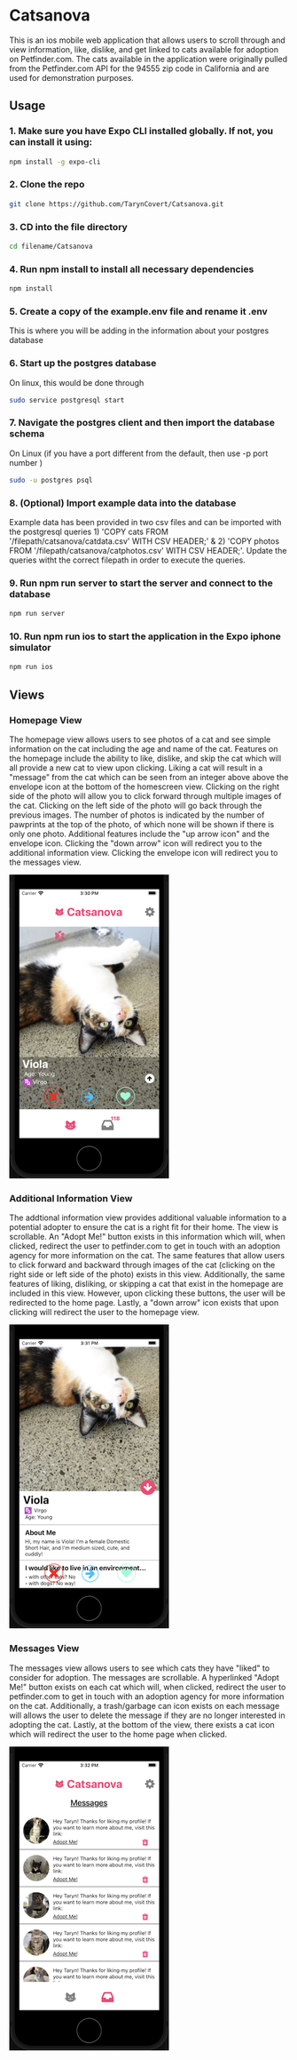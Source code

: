 # Catsanova

This is an ios mobile web application that allows users to scroll through and view information, like, dislike, and get linked to cats available for adoption on Petfinder.com.
The cats available in the application were originally pulled from the Petfinder.com API for the 94555 zip code in California and are used for demonstration purposes.

## Usage
### 1. Make sure you have Expo CLI installed globally. If not, you can install it using:
```bash
npm install -g expo-cli
```
### 2. Clone the repo
```bash
git clone https://github.com/TarynCovert/Catsanova.git
```
### 3. CD into the file directory
```bash
cd filename/Catsanova
```
### 4. Run npm install to install all necessary dependencies
```bash
npm install
```
### 5. Create a copy of the example.env file and rename it .env
This is where you will be adding in the information about your postgres database

### 6. Start up the postgres database
On linux, this would be done through
```bash
sudo service postgresql start
```
### 7. Navigate the postgres client and then import the database schema
On Linux (if you have a port different from the default, then use -p port number )
```bash
sudo -u postgres psql
```
### 8. (Optional) Import example data into the database
Example data has been provided in two csv files and can be imported with the postgresql queries 1) 'COPY cats FROM '/filepath/catsanova/catdata.csv' WITH CSV HEADER;' & 2) 'COPY photos FROM '/filepath/catsanova/catphotos.csv' WITH CSV HEADER;'. Update the queries witht the correct filepath in order to execute the queries.

### 9. Run npm run server to start the server and connect to the database
```bash
npm run server
```
### 10. Run npm run ios to start the application in the Expo iphone simulator
```bash
npm run ios
```
## Views
### Homepage View
The homepage view allows users to see photos of a cat and see simple information on the cat including the age and name of the cat. Features on the homepage include the ability to like, dislike, and skip the cat which will all provide a new cat to view upon clicking. Liking a cat will result in a "message" from the cat which can be seen from an integer above above the envelope icon at the bottom of the homescreen view. Clicking on the right side of the photo will allow you to click forward through multiple images of the cat. Clicking on the left side of the photo will go back through the previous images. The number of photos is indicated by the number of pawprints at the top of the photo, of which none will be shown if there is only one photo. Additional features include the "up arrow icon" and the envelope icon. Clicking the "down arrow" icon will redirect you to the additional information view. Clicking the envelope icon will redirect you to the messages view.

![Homepage](https://github.com/TarynCovert/Catsanova/blob/main/assets/HomePage.png)

### Additional Information View
The addtional information view provides additional valuable information to a potential adopter to ensure the cat is a right fit for their home. The view is scrollable. An "Adopt Me!" button exists in this information which will, when clicked, redirect the user to petfinder.com to get in touch with an adoption agency for more information on the cat. The same features that allow users to click forward and backward through images of the cat (clicking on the right side or left side of the photo) exists in this view. Additionally, the same features of liking, disliking, or skipping a cat that exist in the homepage are included in this view. However, upon clicking these buttons, the user will be redirected to the home page. Lastly, a "down arrow" icon exists that upon clicking will redirect the user to the homepage view.

![MoreInfo](https://github.com/TarynCovert/Catsanova/blob/main/assets/MoreInfo.png)

### Messages View
The messages view allows users to see which cats they have "liked" to consider for adoption. The messages are scrollable. A hyperlinked "Adopt Me!" button exists on each cat which will, when clicked, redirect the user to petfinder.com to get in touch with an adoption agency for more information on the cat. Additionally, a trash/garbage can icon exists on each message will allows the user to delete the message if they are no longer interested in adopting the cat. Lastly, at the bottom of the view, there exists a cat icon which will redirect the user to the home page when clicked.

![Messages](https://github.com/TarynCovert/Catsanova/blob/main/assets/Messages.png)

